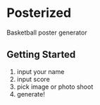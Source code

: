 # Posterized

Basketball poster generator

## Getting Started

1. input your name
2. input score
3. pick image or photo shoot
4. generate!
